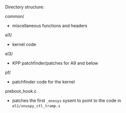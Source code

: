 Directory structure:

common/
- miscellaneous functions and headers

el1/
- kernel code

el3/
- KPP patchfinder/patches for A9 and below

pf/
- patchfinder code for the kernel

preboot_hook.c
- patches the first `_enosys` sysent to point to the code in
`el1/xnuspy_ctl_tramp.s`
